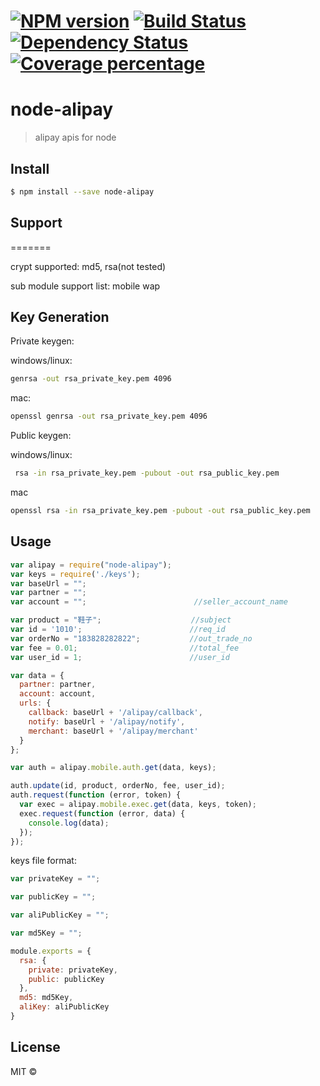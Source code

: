 #  [![NPM version][npm-image]][npm-url] [![Build Status][travis-image]][travis-url] [![Dependency Status][daviddm-image]][daviddm-url] [![Coverage percentage][coveralls-image]][coveralls-url]

node-alipay
===========

> alipay apis for node


## Install

```sh
$ npm install --save node-alipay
```


## Support
=======

crypt supported:
md5, rsa(not tested)

sub module support list:
mobile wap


## Key Generation


Private keygen:

windows/linux:

```bash
genrsa -out rsa_private_key.pem 4096
```

mac:

```bash
openssl genrsa -out rsa_private_key.pem 4096
```

Public keygen:

windows/linux:

```bash
 rsa -in rsa_private_key.pem -pubout -out rsa_public_key.pem
```

mac
```bash
openssl rsa -in rsa_private_key.pem -pubout -out rsa_public_key.pem
```

## Usage


```javascript
var alipay = require("node-alipay");
var keys = require('./keys');
var baseUrl = "";
var partner = "";
var account = "";                        //seller_account_name

var product = "鞋子";                    //subject
var id = '1010';                        //req_id
var orderNo = "183828282822";           //out_trade_no
var fee = 0.01;                         //total_fee
var user_id = 1;                        //user_id

var data = {
  partner: partner,
  account: account,
  urls: {
    callback: baseUrl + '/alipay/callback',
    notify: baseUrl + '/alipay/notify',
    merchant: baseUrl + '/alipay/merchant'
  }
};

var auth = alipay.mobile.auth.get(data, keys);

auth.update(id, product, orderNo, fee, user_id);
auth.request(function (error, token) {
  var exec = alipay.mobile.exec.get(data, keys, token);
  exec.request(function (error, data) {
    console.log(data);
  });
});
```

keys file format:

```javascript
var privateKey = "";

var publicKey = "";

var aliPublicKey = "";

var md5Key = "";

module.exports = {
  rsa: {
    private: privateKey,
    public: publicKey
  },
  md5: md5Key,
  aliKey: aliPublicKey
}

```

## License

MIT © []()


[npm-image]: https://badge.fury.io/js/node-alipay.svg
[npm-url]: https://npmjs.org/package/node-alipay
[travis-image]: https://travis-ci.org/JSSDKCN/node-alipay.svg?branch=master
[travis-url]: https://travis-ci.org/JSSDKCN/node-alipay
[daviddm-image]: https://david-dm.org/JSSDKCN/node-alipay.svg?theme=shields.io
[daviddm-url]: https://david-dm.org/JSSDKCN/node-alipay
[coveralls-image]: https://coveralls.io/repos/JSSDKCN/node-alipay/badge.svg
[coveralls-url]: https://coveralls.io/r/JSSDKCN/node-alipay
